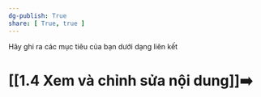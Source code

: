 ```yaml
---
dg-publish: True
share: [ True, true ]
---
```

Hãy ghi ra các mục tiêu của bạn dưới dạng liên kết
# [[1.4 Xem và chỉnh sửa nội dung]]➡️
